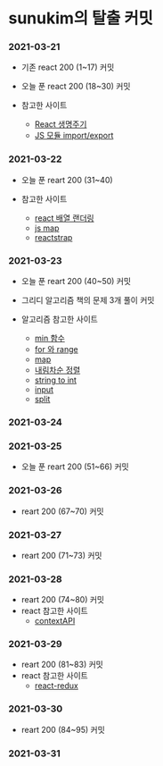 # sunukim의 탈출 커밋

### 2021-03-21
- 기존 react 200 (1~17) 커밋
- 오늘 푼 react 200 (18~30) 커밋

- 참고한 사이트

    - [React 생명주기](https://ko.reactjs.org/docs/react-component.html)
    - [JS 모듈 import/export](https://ko.javascript.info/import-export)

### 2021-03-22
- 오늘 푼 reart 200 (31~40)

- 참고한 사이트

    - [react 배열 랜더링](https://ko.reactjs.org/docs/lists-and-keys.html)
    - [js map](https://developer.mozilla.org/ko/docs/Web/JavaScript/Reference/Global_Objects/Array/map)
    - [reactstrap](https://reactstrap.github.io/components/alerts/)


### 2021-03-23
- 오늘 푼 reart 200 (40~50) 커밋
- 그리디 알고리즘 책의 문제 3개 풀이 커밋
- 알고리즘 참고한 사이트

    - [min 함수](https://www.w3schools.com/python/ref_func_min.asp)
    - [for 와 range](https://wikidocs.net/22)
    - [map](https://dojang.io/mod/page/view.php?id=2286)
    - [내림차순 정렬](https://bskyvision.com/850)
    - [string to int](http://mwultong.blogspot.com/2007/01/python-int-long-float-string-to-number.html)
    - [input](https://wikidocs.net/25)
    - [split](https://wikidocs.net/13)

### 2021-03-24

### 2021-03-25
- 오늘 푼 reart 200 (51~66) 커밋

### 2021-03-26
- reart 200 (67~70) 커밋

### 2021-03-27
- reart 200 (71~73) 커밋

### 2021-03-28
- reart 200 (74~80) 커밋
- react 참고한 사이트
    - [contextAPI](https://ko.reactjs.org/docs/context.html)

### 2021-03-29
- reart 200 (81~83) 커밋
- react 참고한 사이트
    - [react-redux](https://medium.com/@ca3rot/%EC%95%84%EB%A7%88-%EC%9D%B4%EA%B2%8C-%EC%A0%9C%EC%9D%BC-%EC%9D%B4%ED%95%B4%ED%95%98%EA%B8%B0-%EC%89%AC%EC%9A%B8%EA%B1%B8%EC%9A%94-react-redux-%ED%94%8C%EB%A1%9C%EC%9A%B0%EC%9D%98-%EC%9D%B4%ED%95%B4-1585e911a0a6)

### 2021-03-30
- reart 200 (84~95) 커밋

### 2021-03-31
